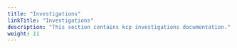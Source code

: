 ```yaml
---
title: "Investigations"
linkTitle: "Investigations"
description: "This section contains kcp investigations documentation."
weight: 11
---
```


